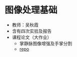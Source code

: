 # 图像处理基础

-   教师：吴秋霞
-   含有四次实验及报告
-   课程论文（大作业）
    -    掌静脉图像增强及手掌分割 
    -    [repo](https://github.com/Simon-Chenzw/palmvein)

